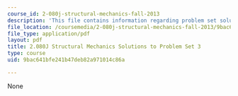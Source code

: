 ```yaml
---
course_id: 2-080j-structural-mechanics-fall-2013
description: 'This file contains information regarding problem set solution 3. '
file_location: /coursemedia/2-080j-structural-mechanics-fall-2013/9bac641bfe241b47deb82a971014c86a_MIT2_080JF13_ProbSet_3_Sol.pdf
file_type: application/pdf
layout: pdf
title: 2.080J Structural Mechanics Solutions to Problem Set 3
type: course
uid: 9bac641bfe241b47deb82a971014c86a

---
```

None